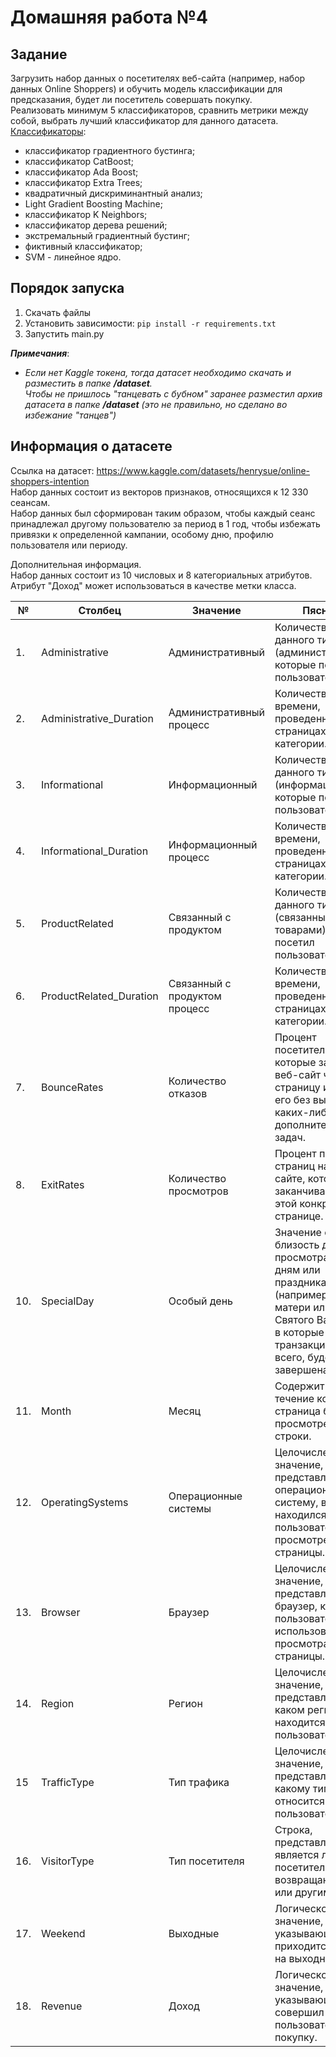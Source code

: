# Домашняя работа №4

## Задание

Загрузить набор данных о посетителях веб-сайта (например, набор данных Online Shoppers) 
и обучить модель классификации для предсказания, будет ли посетитель совершать покупку.<br>
Реализовать минимум 5 классификаторов, сравнить метрики между собой, выбрать лучший классификатор для данного датасета.<br>
<u>Классификаторы</u>:
* классификатор градиентного бустинга; 
* классификатор CatBoost;
* классификатор Ada Boost;
* классификатор Extra Trees;
* квадратичный дискриминантный анализ;
* Light Gradient Boosting Machine;
* классификатор K Neighbors;
* классификатор дерева решений;
* экстремальный градиентный бустинг;
* фиктивный классификатор;
* SVM - линейное ядро.

## Порядок запуска
1. Скачать файлы 
2. Установить зависимости: `pip install -r requirements.txt `
3. Запустить main.py

**_Примечания_**:<br>
* _Если нет Kaggle токена, тогда датасет необходимо скачать и разместить в папке **/dataset**._<br>
  _Чтобы не пришлось "танцевать с бубном" заранее разместил архив датасета в папке **/dataset** (это не правильно, но сделано во избежание "танцев")_

## Информация о датасете
Ссылка на датасет: https://www.kaggle.com/datasets/henrysue/online-shoppers-intention<br>
Набор данных состоит из векторов признаков, относящихся к 12 330 сеансам.<br>
Набор данных был сформирован таким образом, чтобы каждый сеанс принадлежал другому пользователю за период в 1 год, 
чтобы избежать привязки к определенной кампании, особому дню, профилю пользователя или периоду.

Дополнительная информация.<br>
Набор данных состоит из 10 числовых и 8 категориальных атрибутов.<br>
Атрибут "Доход" может использоваться в качестве метки класса.<br>
	

| №   | Столбец                 | Значение                      | Пяснение                                                                                                                                                                      |
|-----|-------------------------|-------------------------------|-------------------------------------------------------------------------------------------------------------------------------------------------------------------------------|
| 1.  | Administrative          | Административный	             | Количество страниц данного типа (административных), которые посетил пользователь.                                                                                             |
| 2.  | Administrative_Duration | Административный процесс	     | Количество времени, проведенное на страницах данной категории.                                                                                                                |
| 3.  | Informational           | Информационный                | Количество страниц данного типа (информационных), которые посетил пользователь.                                                                                               |
| 4.  | Informational_Duration  | Информационный процесс        | Количество времени, проведенное на страницах данной категории.                                                                                                                |
| 5.  | ProductRelated          | Связанный с продуктом         | Количество страниц данного типа (связанных с товарами), которые посетил пользователь.                                                                                         |
| 6.  | ProductRelated_Duration | Связанный с продуктом процесс | Количество времени, проведенное на страницах данной категории.                                                                                                                |
| 7.  | BounceRates             | Количество отказов            | Процент посетителей, которые заходят на веб-сайт через эту страницу и покидают его без выполнения каких-либо дополнительных задач.                                            |
| 8.  | ExitRates               | Количество просмотров         | Процент просмотров страниц на веб-сайте, которые заканчиваются на этой конкретной странице.                                                                                   |
| 10. | SpecialDay              | Особый день                   | Значение отражает близость даты просмотра к особым дням или праздникам (например, Дню матери или Дню Святого Валентина), в которые транзакция, скорее всего, будет завершена. |
| 11. | Month                   | Месяц                         | Содержит месяц, в течение которого страница была просмотрена, в виде строки.                                                                                                  |
| 12. | OperatingSystems        | Операционные системы          | Целочисленное значение, представляющее операционную систему, в которой находился пользователь при просмотре страницы.                                                         |
| 13. | Browser                 | Браузер                       | Целочисленное значение, представляющее браузер, который пользователь использовал для просмотра страницы.                                                                      |                                                                                             |
| 14. | Region                  | Регион                        | Целочисленное значение, представляющее, в каком регионе находится пользователь.                                                                                               |
| 15  | TrafficType             | Тип трафика                   | Целочисленное значение, представляющее, к какому типу трафика относится пользователь.                                                                                         |
| 16. | VisitorType             | Тип посетителя                | Строка, представляющая, является ли посетитель новым, возвращающимся или другим.                                                                                              |
| 17. | Weekend                 | Выходные                      | Логическое значение, указывающее, приходится ли сеанс на выходные дни.                                                                                                        |
| 18. | Revenue                 | Доход                         | Логическое значение, указывающее, совершил ли пользователь покупку.                                                                                                           |

                                                                                        